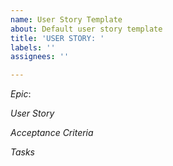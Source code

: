 ```yaml
---
name: User Story Template
about: Default user story template
title: 'USER STORY: '
labels: ''
assignees: ''

---
```


*Epic*:



*User Story*



*Acceptance Criteria*



*Tasks*
